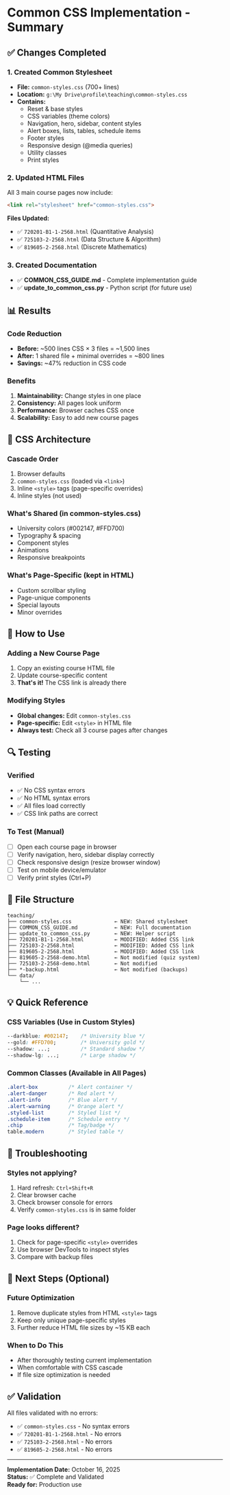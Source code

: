 # Common CSS Implementation - Summary

## ✅ Changes Completed

### 1. Created Common Stylesheet
- **File:** `common-styles.css` (700+ lines)
- **Location:** `g:\My Drive\profile\teaching\common-styles.css`
- **Contains:**
  - Reset & base styles
  - CSS variables (theme colors)
  - Navigation, hero, sidebar, content styles
  - Alert boxes, lists, tables, schedule items
  - Footer styles
  - Responsive design (@media queries)
  - Utility classes
  - Print styles

### 2. Updated HTML Files
All 3 main course pages now include:
```html
<link rel="stylesheet" href="common-styles.css">
```

**Files Updated:**
- ✅ `720201-B1-1-2568.html` (Quantitative Analysis)
- ✅ `725103-2-2568.html` (Data Structure & Algorithm)
- ✅ `819605-2-2568.html` (Discrete Mathematics)

### 3. Created Documentation
- ✅ **COMMON_CSS_GUIDE.md** - Complete implementation guide
- ✅ **update_to_common_css.py** - Python script (for future use)

## 📊 Results

### Code Reduction
- **Before:** ~500 lines CSS × 3 files = ~1,500 lines
- **After:** 1 shared file + minimal overrides = ~800 lines
- **Savings:** ~47% reduction in CSS code

### Benefits
1. **Maintainability:** Change styles in one place
2. **Consistency:** All pages look uniform
3. **Performance:** Browser caches CSS once
4. **Scalability:** Easy to add new course pages

## 🎨 CSS Architecture

### Cascade Order
1. Browser defaults
2. `common-styles.css` (loaded via `<link>`)
3. Inline `<style>` tags (page-specific overrides)
4. Inline styles (not used)

### What's Shared (in common-styles.css)
- University colors (#002147, #FFD700)
- Typography & spacing
- Component styles
- Animations
- Responsive breakpoints

### What's Page-Specific (kept in HTML)
- Custom scrollbar styling
- Page-unique components
- Special layouts
- Minor overrides

## 🚀 How to Use

### Adding a New Course Page
1. Copy an existing course HTML file
2. Update course-specific content
3. **That's it!** The CSS link is already there

### Modifying Styles
- **Global changes:** Edit `common-styles.css`
- **Page-specific:** Edit `<style>` in HTML file
- **Always test:** Check all 3 course pages after changes

## 🔍 Testing

### Verified
- ✅ No CSS syntax errors
- ✅ No HTML syntax errors
- ✅ All files load correctly
- ✅ CSS link paths are correct

### To Test (Manual)
- [ ] Open each course page in browser
- [ ] Verify navigation, hero, sidebar display correctly
- [ ] Check responsive design (resize browser window)
- [ ] Test on mobile device/emulator
- [ ] Verify print styles (Ctrl+P)

## 📁 File Structure

```
teaching/
├── common-styles.css              ← NEW: Shared stylesheet
├── COMMON_CSS_GUIDE.md            ← NEW: Full documentation
├── update_to_common_css.py        ← NEW: Helper script
├── 720201-B1-1-2568.html          ← MODIFIED: Added CSS link
├── 725103-2-2568.html             ← MODIFIED: Added CSS link
├── 819605-2-2568.html             ← MODIFIED: Added CSS link
├── 819605-2-2568-demo.html        ← Not modified (quiz system)
├── 725103-2-2568-demo.html        ← Not modified
├── *-backup.html                  ← Not modified (backups)
└── data/
    └── ...
```

## 💡 Quick Reference

### CSS Variables (Use in Custom Styles)
```css
--darkblue: #002147;    /* University blue */
--gold: #FFD700;        /* University gold */
--shadow: ...;          /* Standard shadow */
--shadow-lg: ...;       /* Large shadow */
```

### Common Classes (Available in All Pages)
```css
.alert-box          /* Alert container */
.alert-danger       /* Red alert */
.alert-info         /* Blue alert */
.alert-warning      /* Orange alert */
.styled-list        /* Styled list */
.schedule-item      /* Schedule entry */
.chip               /* Tag/badge */
table.modern        /* Styled table */
```

## 🐛 Troubleshooting

### Styles not applying?
1. Hard refresh: `Ctrl+Shift+R`
2. Clear browser cache
3. Check browser console for errors
4. Verify `common-styles.css` is in same folder

### Page looks different?
1. Check for page-specific `<style>` overrides
2. Use browser DevTools to inspect styles
3. Compare with backup files

## 📝 Next Steps (Optional)

### Future Optimization
1. Remove duplicate styles from HTML `<style>` tags
2. Keep only unique page-specific styles
3. Further reduce HTML file sizes by ~15 KB each

### When to Do This
- After thoroughly testing current implementation
- When comfortable with CSS cascade
- If file size optimization is needed

## ✅ Validation

All files validated with no errors:
- ✅ `common-styles.css` - No syntax errors
- ✅ `720201-B1-1-2568.html` - No errors
- ✅ `725103-2-2568.html` - No errors
- ✅ `819605-2-2568.html` - No errors

---

**Implementation Date:** October 16, 2025  
**Status:** ✅ Complete and Validated  
**Ready for:** Production use
